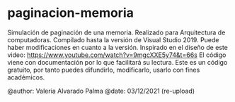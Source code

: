 # paginacion-memoria
Simulación de paginación de una memoria.
Realizado para Arquitectura de computadoras.
Compilado hasta la versión de Visual Studio 2019.
Puede haber modificaciones en cuanto a la versión.
Inspirado en el diseño de este video: https://www.youtube.com/watch?v=9mgcXXE5y74&t=66s
El código viene con documentación por lo que facilitará su lectura.
Este es un código gratuito, por tanto puedes difundirlo, modificarlo, usarlo con fines académicos.

@author: Valeria Alvarado Palma
@date: 03/12/2021 (re-upload)
